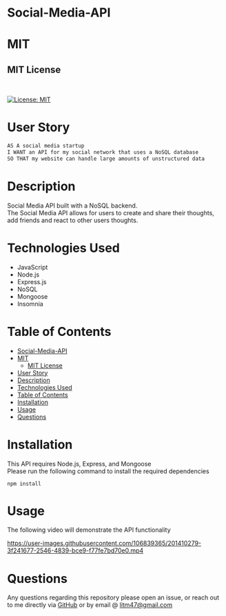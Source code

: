# Social-Media-API

# MIT

## MIT License
<br>


 [![License: MIT](https://img.shields.io/badge/License-MIT-yellow.svg)](https://opensource.org/licenses/MIT)


# User Story 
```md
AS A social media startup
I WANT an API for my social network that uses a NoSQL database
SO THAT my website can handle large amounts of unstructured data
```

# Description 
Social Media API built with a NoSQL backend. 
<br>
The Social Media API allows for users to create and share their thoughts, add friends and react to other users thoughts. 


# Technologies Used
- JavaScript
- Node.js
- Express.js
- NoSQL
- Mongoose
- Insomnia 

# Table of Contents 
- [Social-Media-API](#social-media-api)
- [MIT](#mit)
  - [MIT License](#mit-license)
- [User Story](#user-story)
- [Description](#description)
- [Technologies Used](#technologies-used)
- [Table of Contents](#table-of-contents)
- [Installation](#installation)
- [Usage](#usage)
- [Questions](#questions)


# Installation 
This API requires Node.js, Express, and Mongoose
<br>
Please run the following command to install the required dependencies
<pre><code>npm install </code></pre>



# Usage 
The following video will demonstrate the API functionality 
<br>


https://user-images.githubusercontent.com/106839365/201410279-3f241677-2546-4839-bce9-f77fe7bd70e0.mp4




# Questions 
Any questions regarding this repository please open an issue, or reach out to me directly via <a href="https://github.com/CoffeeEyes28">GitHub</a> or by email @ <a href="mailto:litm47@gmail.com">litm47@gmail.com</a>

